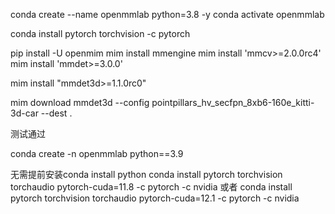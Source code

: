 

conda create --name openmmlab python=3.8 -y
conda activate openmmlab

conda install pytorch torchvision -c pytorch

pip install -U openmim
mim install mmengine
mim install 'mmcv>=2.0.0rc4'
mim install 'mmdet>=3.0.0'

mim install "mmdet3d>=1.1.0rc0"

mim download mmdet3d --config pointpillars_hv_secfpn_8xb6-160e_kitti-3d-car --dest .



测试通过

conda create -n openmmlab python==3.9

无需提前安装conda install python
conda install pytorch torchvision torchaudio pytorch-cuda=11.8 -c pytorch -c nvidia
或者
conda install pytorch torchvision torchaudio pytorch-cuda=12.1 -c pytorch -c nvidia




